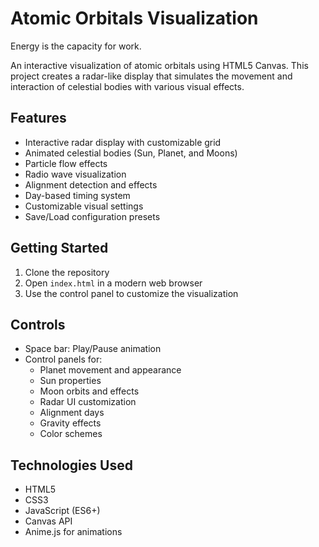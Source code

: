 # Atomic Orbitals Visualization

Energy is the capacity for work.

An interactive visualization of atomic orbitals using HTML5 Canvas. This project creates a radar-like display that simulates the movement and interaction of celestial bodies with various visual effects.

## Features

- Interactive radar display with customizable grid
- Animated celestial bodies (Sun, Planet, and Moons)
- Particle flow effects
- Radio wave visualization
- Alignment detection and effects
- Day-based timing system
- Customizable visual settings
- Save/Load configuration presets

## Getting Started

1. Clone the repository
2. Open `index.html` in a modern web browser
3. Use the control panel to customize the visualization

## Controls

- Space bar: Play/Pause animation
- Control panels for:
  - Planet movement and appearance
  - Sun properties
  - Moon orbits and effects
  - Radar UI customization
  - Alignment days
  - Gravity effects
  - Color schemes

## Technologies Used

- HTML5
- CSS3
- JavaScript (ES6+)
- Canvas API
- Anime.js for animations
